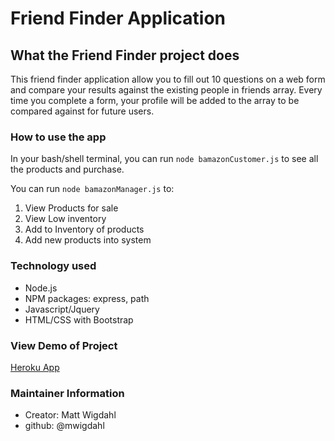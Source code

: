 # Friend Finder Application

## What the Friend Finder project does
This friend finder application allow you to fill out 10 questions on a web form and compare your results against the existing people in friends array.  Every time you complete a form, your profile will be added to the array to be compared against for future users.

### How to use the app
In your bash/shell terminal, you can run `node bamazonCustomer.js` to see all the products and purchase.

You can run `node bamazonManager.js` to:
1. View Products for sale
2. View Low inventory
3. Add to Inventory of products
4. Add new products into system


### Technology used
- Node.js
- NPM packages: express, path
- Javascript/Jquery
- HTML/CSS with Bootstrap


### View Demo of Project
[Heroku App](https://friend-finder-mwig.herokuapp.com/)

### Maintainer Information
* Creator: Matt Wigdahl
* github: @mwigdahl
